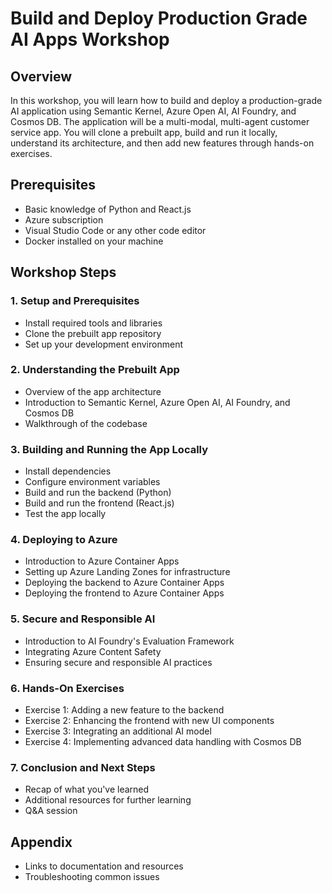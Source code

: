 # Build and Deploy Production Grade AI Apps Workshop

## Overview
In this workshop, you will learn how to build and deploy a production-grade AI application using Semantic Kernel, Azure Open AI, AI Foundry, and Cosmos DB. The application will be a multi-modal, multi-agent customer service app. You will clone a prebuilt app, build and run it locally, understand its architecture, and then add new features through hands-on exercises.

## Prerequisites
- Basic knowledge of Python and React.js
- Azure subscription
- Visual Studio Code or any other code editor
- Docker installed on your machine

## Workshop Steps

### 1. Setup and Prerequisites
- Install required tools and libraries
- Clone the prebuilt app repository
- Set up your development environment

### 2. Understanding the Prebuilt App
- Overview of the app architecture
- Introduction to Semantic Kernel, Azure Open AI, AI Foundry, and Cosmos DB
- Walkthrough of the codebase

### 3. Building and Running the App Locally
- Install dependencies
- Configure environment variables
- Build and run the backend (Python)
- Build and run the frontend (React.js)
- Test the app locally

### 4. Deploying to Azure
- Introduction to Azure Container Apps
- Setting up Azure Landing Zones for infrastructure
- Deploying the backend to Azure Container Apps
- Deploying the frontend to Azure Container Apps

### 5. Secure and Responsible AI
- Introduction to AI Foundry's Evaluation Framework
- Integrating Azure Content Safety
- Ensuring secure and responsible AI practices

### 6. Hands-On Exercises
- Exercise 1: Adding a new feature to the backend
- Exercise 2: Enhancing the frontend with new UI components
- Exercise 3: Integrating an additional AI model
- Exercise 4: Implementing advanced data handling with Cosmos DB

### 7. Conclusion and Next Steps
- Recap of what you've learned
- Additional resources for further learning
- Q&A session

## Appendix
- Links to documentation and resources
- Troubleshooting common issues
